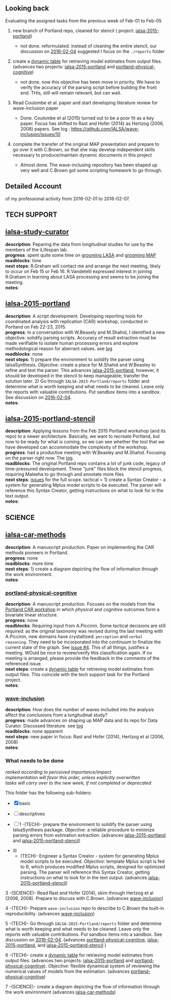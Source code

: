 ##  Looking back
Evaluating the assigned tasks from the previous week of Feb-01 to Feb-05
 
 1) new branch of Portland repo, cleaned for stencil ( project: [ialsa-2015-portland](https://github.com/IALSA/IALSA-2015-Portland))  
	- not done. reformulated. instead of cleaning the entire stencil, our discussion on [2016-02-04](https://github.com/IALSA/ialsa-2015-portland-stencil/issues/15) suggested I focus on the `./reports` folder   
	
 2) create a [dynamic table](https://github.com/IALSA/IALSA-2015-Portland/issues/117) for retrieving model estimates from output files. (advances two projects: [ialsa-2015-portland](https://github.com/IALSA/IALSA-2015-Portland) and [portland-physical-cognitive](https://github.com/IALSA/Portland-physical-cognitive))     
	- not done. now this objective has been move in priority. We have to verify the accuracy of the parsing script before building the front end. THis, still will remain relevant, but can wait.    
	
 3) Read Coulombe et al. paper and start developing literature review for wave-inclusion paper   
	- Done. Coulombe et al (2015) turned out to be a poor fit as a key paper. Focus has shifted to Rast and Hofer (2014) as Hertzog (2006, 2008) papers. See log : https://github.com/IALSA/wave-inclusion/issues/10    
	
 4) complete the transfer of the original MAP presentation and prepare to go over it with C.Brown, so that she may develop independent skills necessary to produce/maintain dynamic documents in this project   
	- Almost done. The wave-inclusing repository has been shaped up very well and C.Brown got some scripting homework to go through. 


## Detailed Account 
of my professional activity from 2016-02-01 to 2016-02-07. 


## TECH SUPPORT

## [ialsa-study-curator](https://github.com/IALSA/ialsa-study-curator)
**description**: Peparing the data from longitudinal studies for use by the members of the iLifespan lab.      
**progress**:  spent quite some time on [grooming LASA](https://github.com/IALSA/LASA/issues/5) and [grooming MAP](https://github.com/IALSA/MAP/issues/16)   
**roadblocks**: time      
**next steps**: R.Graham will contact me and arrange the next meeting, likely to occur on Feb 15 or Feb 16.  R.Vandetelli expressed interest in joining R.Graham in learning about LASA processing and seems to be joining the meeting.  
**notes**:


## [ialsa-2015-portland](https://github.com/IALSA/IALSA-2015-Portland)  
**description**: A script development. Developing reporting tools for coordinated analysis with replication (CAR) workshop, conducted in Portland on Feb 22-23, 2015.    
**progress**:  In a conversation with W.Beasely and M.Shahid, I identified a new objective: solidify parsing scripts. Accuracy of result extraction must be made verifiable to isolate human processing errors and explore methodological reason for aberrant values. see [log](https://github.com/IALSA/ialsa-2015-portland-stencil/issues/15)        
**roadblocks**: none    
**next steps**: 1) prepare the environment to solidify the parser using IalsaSynthesis.  *Objective*: create a place for M.Shahid and W.Beasley to refine and test the parser. This advances  [ialsa-2015-portland](https://github.com/IALSA/IALSA-2015-Portland), however, it should be developed in the stencil to keep manageable; transfer the solution later.     2) Go through `IALSA-2015-Portland/reports` folder and determine what is worth keeping and what needs to be cleaned. Leave only the reports with valuable contributions. Put sandbox items into a sandbox. See discussion on [2016-02-04](https://github.com/IALSA/ialsa-2015-portland-stencil/issues/15).         
**notes**:  


## [ialsa-2015-portland-stencil](https://github.com/IALSA/ialsa-2015-portland-stencil)
**description**: Applying lessons from the Feb 2015 Portland workshop (and its repo) to a newer architecture.  Basically, we want to recreate Portland, but now to be ready for what is coming, so we can see whether the tool that we have developed can accommodate the complexity of the workshop.     
**progress**:  had a productive meeting with W.Beasley and M.Shahid. Focusing on the parser right now. The [log](https://github.com/IALSA/ialsa-2015-portland-stencil/issues/15).    
**roadblocks**: The original Portland repo contains a lot of junk code, legacy of time-pressured development. These "junk" files block the stencil progress, requiring Maleeha to go through and annotate more files        
**next steps**: [issues](https://github.com/IALSA/ialsa-2015-portland-stencil/issues) for the full scope. tactical = 1) create a Syntax Creator - a system for generating Mplus model scripts to be executed. The parser will reference this Syntax Creator, getting instructions on what to look for in the text output.    
**notes**:  



## SCIENCE

## [ialsa-car-methods](https://github.com/IALSA/ialsa-car-methods)
**description**: A manuscript production. Paper on implementing the CAR methods pioneers in Portland.  
**progress**:  none    
**roadblocks**: more time       
**next steps**: 1) create a diagram depicting the flow of information through the work environment.      
**notes**: 

### [portland-physical-cognitive](https://github.com/IALSA/Portland-physical-cognitive)
**description**:  A manuscript production. Focuses on the models from the [Portland CAR workshop](https://github.com/IALSA/IALSA-2015-Portland)  in which *physical* and *cognitive* outcomes form a bivariate linear structure.     
**progress**:  none   
**roadblocks**:  Requiring input from A.Piccinin. Some tactical decisions are still required: as the original taxonomy was revised during the last meeting with A.Piccinin, new domains have crystallized:  `perception` and `verbal reasoning`. They need to be incorporated into the continuum to finalize the current state of the graph.   See [issue #4](https://github.com/IALSA/Portland-physical-cognitive/issues/4). This of all things, justifies a meeting. WOuld be nice to review/verify this classification again. If no meeting is arranged, please provide the feedback in the comments of the referenced issue.       
**next steps**:   create a [dynamic table](https://github.com/IALSA/IALSA-2015-Portland/issues/117) for retrieving model estimates from output files. This coincide with the tech support task for the Portland project.    
**notes**: 


### [wave-inclusion](https://github.com/IALSA/wave-inclusion)
**description**: How does the number of waves included into the analysis affect the conclusions from a longitudinal study?    
**progress**:  made advances on shaping up MAP data and its repo for Data Curator. Discussed literature. see [log](https://github.com/IALSA/wave-inclusion/issues/10)   
**roadblocks**: none apparent        
**next steps**: new paper in focus: Rast and Hofer (2014), Hertzog et al (2006, 2008)   
**notes**:  



### What needs to be done   
*ranked according to perceived importance/impact*     
*implementation will favor this order, unless explicitly overwritten*   
*tasks will carry over to the new week, if not completed or deprecated*    

This folder has the following sub-folders:
- [x] basic
- [ ] descriptives

- [ ] 1 -(TECH)- prepare the environment to solidify the parser using IalsaSynthesis package.  *Objective*: a reliable procedure to minimize parsing errors from estimation extraction. (advances [ialsa-2015-portland](https://github.com/IALSA/IALSA-2015-Portland) and [ialsa-2015-portland-stencil](https://github.com/IALSA/ialsa-2015-portland-stencil)) 

- [x] - (TECH)- Engineer a Syntax Creator -  system for generating Mplus model scripts to be executed. *Objective*: template Mplus script is fed to R, which produces modified Mplus scripts, designed for optimized parsing. The parser will reference this Syntax Creator, getting instructions on what to look for in the text output. (advances [ialsa-2015-portland-stencil](https://github.com/IALSA/ialsa-2015-portland-stencil))   

3 -(SCIENCE)- Read Rast and Hofer (2014),  skim through  Hertzog et al (2006, 2008). Prepare to discuss with C.Brown. (advances [wave-inclusion](https://github.com/IALSA/wave-inclusion))       

4 -(TECH)- Prepare `wave-inclusion` repo to describe to C.Brown the built-in reproducibility. (advances [wave-inclusion](https://github.com/IALSA/wave-inclusion))  

5 -(TECH)- Go through `IALSA-2015-Portland/reports` folder and determine what is worth keeping and what needs to be cleaned. Leave only the reports with valuable contributions. Put sandbox items into a sandbox. See discussion on [2016-02-04](https://github.com/IALSA/ialsa-2015-portland-stencil/issues/15).   (advances [portland-physical-cognitive](https://github.com/IALSA/Portland-physical-cognitive), [ialsa-2015-portland](https://github.com/IALSA/IALSA-2015-Portland), and  [ialsa-2015-portland-stencil](https://github.com/IALSA/ialsa-2015-portland-stencil) )   

6 -(TECH)- create a [dynamic table](https://github.com/IALSA/IALSA-2015-Portland/issues/117) for retrieving model estimates from output files. (advances two projects: [ialsa-2015-portland](https://github.com/IALSA/IALSA-2015-Portland) and [portland-physical-cognitive](https://github.com/IALSA/Portland-physical-cognitive)). *Objective*:  flexible dynamical system of reviewing the numerical values of models from the estimation. (advances [portland-physical-cognitive](https://github.com/IALSA/Portland-physical-cognitive))       


7 -(SCIENCE)- create a diagram depicting the flow of information through the work environment (advances [ialsa-car-methods](https://github.com/IALSA/ialsa-car-methods)) 
